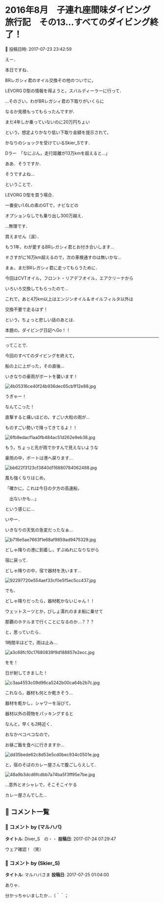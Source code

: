 # 2016年8月　子連れ座間味ダイビング旅行記　その13…すべてのダイビング終了！

📅 投稿日時: 2017-07-23 23:42:59

えー．


本日ですね．


BRレガシィ君のオイル交換その他のついでに，


LEVORG D型の情報を得ようと，スバルディーラーに行って．





…そのさい，わがBRレガシィ君の下取りがいくらに


なるか見積もってもらったんですが．





まだ4年しか乗っていないのに20万円ちょい





という，想定よりかなり低い下取り金額を提示されて，


かなりのショックを受けているSkier_Sです．





Dラー　「なにぶん，走行距離が13万kmを超えると…」





ああ．そうですか．


そうですよね…


ということで．


LEVORG D型を買う場合．


一番安い1.6Lの素のGTで，ナビなどの


オプションなしでも乗り出し300万越え．


…無理です．


買えません（涙）．


もう1年，わが愛するBRレガシィ君とお付き合いします…


＃さすがに16万km超えるので，次の車検通すのは無いかな…


まぁ，まだBRレガシィ君に走ってもらうために．


今回はCVTオイル，フロント・リアデフオイル，エアクリーナから


いろいろ交換してもらったので…


これで，あと4万km以上はエンジンオイル＆オイルフィルタ以外は


交換不要で走るはず！





という，ちょっと悲しい話のあとは．


本題の，ダイビング日記へGo！！





---


ってことで．


今回のすべてのダイビングを終えて，


船の上に上がった，その直後…


いきなりの豪雨がボートを襲います！




![4b05316ce40f24b936dec65cb1f12e88.jpg](images/4b05316ce40f24b936dec65cb1f12e88.jpg)




うぎゃー！


なんてこった！


直撃すると痛いほどの，すごい大粒の雨が…


ものすごい勢いで降ってきてるよ！！




![6fb8edacf1aa0fb484ac51d262e9eb38.jpg](images/6fb8edacf1aa0fb484ac51d262e9eb38.jpg)







もう，ちょっと先が雨でかすんで見えないような


豪雨の中，ボートは港へ戻ります…




![bb622f3123cf3840d116880784062488.jpg](images/bb622f3123cf3840d116880784062488.jpg)




風も強くなりはじめ，


「確かに，これは今日の夕方の高速船，


　出ないかも…」


という感じに…





いやー．


いきなりの天気の急変だったなぁ…




![b716e5ae7663f1e68af9859ad9475329.jpg](images/b716e5ae7663f1e68af9859ad9475329.jpg)




どしゃ降りの港に到着し，ずぶぬれになりながら


宿に戻って．


どしゃ降りの中，宿で器材を洗います…




![92297720e554aef33cf0e5f5ec5cc437.jpg](images/92297720e554aef33cf0e5f5ec5cc437.jpg)




でも．


どしゃ降りだったら，器材乾かないじゃん！！


ウェットスーツとか，びしょ濡れのまま船に乗せて


那覇のホテルまで行くことになるのか…？？？


と，思っていたら．





1時間半ほどで，雨は止み…




![a3c68fc10c17680839f9d188857e2ecc.jpg](images/a3c68fc10c17680839f9d188857e2ecc.jpg)




をを！


日が射してきました！




![c3aa4553c09d96ca5242b00ca64b2b7c.jpg](images/c3aa4553c09d96ca5242b00ca64b2b7c.jpg)




これなら，器材も何とか乾きそう…





器材を乾かし，シャワーを浴びて，


器材以外の荷物をパッキングすると


なんと，早くも2時近く．





おなかペコペコなので，


お昼ご飯を食べに行きますか…




![dd35bede62c8d53e5cd0bec934c0501e.jpg](images/dd35bede62c8d53e5cd0bec934c0501e.jpg)




と，宿のそばのカレー屋さんで腹ごしらえして．




![48a9b3dcd6fcdbb7a74ba5f3ff95e7be.jpg](images/48a9b3dcd6fcdbb7a74ba5f3ff95e7be.jpg)




…意外とオシャレで，そこそこイケる


カレー屋さんでした…

## 💬 コメント一覧

### 💬 コメント by (マルハバ)
**タイトル**: Diver_S　の・・
**投稿日**: 2017-07-24 07:29:47

ウェア確認！（笑）

### 💬 コメント by (Skier_S)
**タイトル**: マルハバさま
**投稿日**: 2017-07-25 01:04:00

ありゃ．

分かっちゃいましたか…（＾＾；

